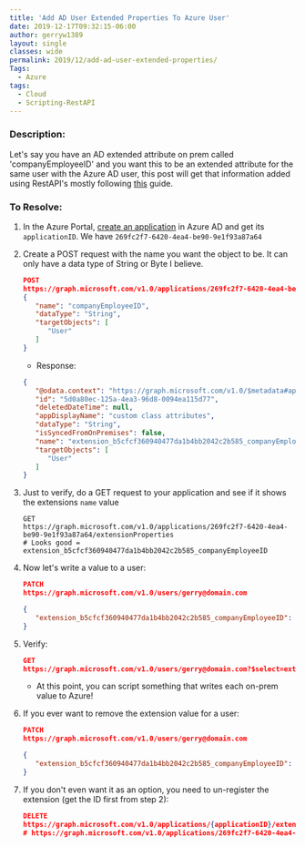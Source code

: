 ```yaml
---
title: 'Add AD User Extended Properties To Azure User'
date: 2019-12-17T09:32:15-06:00
author: gerryw1389
layout: single
classes: wide
permalink: 2019/12/add-ad-user-extended-properties/
Tags:
  - Azure
tags:
  - Cloud
  - Scripting-RestAPI
---
```

<!--more-->

### Description:

Let's say you have an AD extended attribute on prem called 'companyEmployeeID' and you want this to be an extended attribute for the same user with the Azure AD user, this post will get that information added using RestAPI's mostly following [this](https://docs.microsoft.com/en-us/previous-versions/azure/ad/graph/howto/azure-ad-graph-api-directory-schema-extensions#WriteAnExtensionValue) guide.



### To Resolve:

1. In the Azure Portal, [create an application](https://automationadmin.com/2020/01/azure-create-ps-app/) in Azure AD and get its `applicationID`. We have `269fc2f7-6420-4ea4-be90-9e1f93a87a64`

2. Create a POST request with the name you want the object to be. It can only have a data type of String or Byte I believe. 

   ```json
   POST
   https://graph.microsoft.com/v1.0/applications/269fc2f7-6420-4ea4-be90-9e1f93a87a64/extensionProperties
   {
      "name": "companyEmployeeID",
      "dataType": "String",
      "targetObjects": [
         "User"
      ]
   }
   ```

   - Response:

   ```json
   {
      "@odata.context": "https://graph.microsoft.com/v1.0/$metadata#applications('269fc2f7-6420-4ea4-be90-9e1f93a87a64')/extensionProperties/$entity",
      "id": "5d0a80ec-125a-4ea3-96d8-0094ea115d77",
      "deletedDateTime": null,
      "appDisplayName": "custom class attributes",
      "dataType": "String",
      "isSyncedFromOnPremises": false,
      "name": "extension_b5cfcf360940477da1b4bb2042c2b585_companyEmployeeID",
      "targetObjects": [
         "User"
      ]
   }
   ```

3. Just to verify, do a GET request to your application and see if it shows the extensions `name` value

   ```escape
   GET
   https://graph.microsoft.com/v1.0/applications/269fc2f7-6420-4ea4-be90-9e1f93a87a64/extensionProperties
   # Looks good = extension_b5cfcf360940477da1b4bb2042c2b585_companyEmployeeID
   ```

4. Now let's write a value to a user:

   ```json
   PATCH
   https://graph.microsoft.com/v1.0/users/gerry@domain.com

   {
      "extension_b5cfcf360940477da1b4bb2042c2b585_companyEmployeeID": "015645645612"
   }
   ```

5. Verify:

   ```json
   GET
   https://graph.microsoft.com/v1.0/users/gerry@domain.com?$select=extension_b5cfcf360940477da1b4bb2042c2b585_companyEmployeeID
   ```

   - At this point, you can script something that writes each on-prem value to Azure!
    
6. If you ever want to remove the extension value for a user: 

   ```json
   PATCH
   https://graph.microsoft.com/v1.0/users/gerry@domain.com

   {
      "extension_b5cfcf360940477da1b4bb2042c2b585_companyEmployeeID": null
   }
   ```

7. If you don't even want it as an option, you need to un-register the extension (get the ID first from step 2):

   ```json
   DELETE
   https://graph.microsoft.com/v1.0/applications/{applicationID}/extensionProperties/{extensionIDFromStep2}
   # https://graph.microsoft.com/v1.0/applications/269fc2f7-6420-4ea4-be90-9e1f93a87a64/extensionProperties/5d0a80ec-125a-4ea3-96d8-0094ea115d77
   ```



